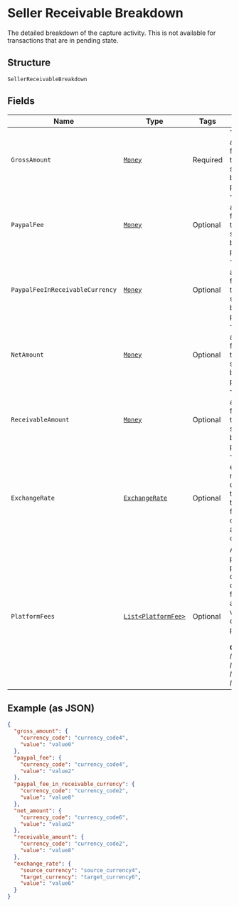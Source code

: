 
# Seller Receivable Breakdown

The detailed breakdown of the capture activity. This is not available for transactions that are in pending state.

## Structure

`SellerReceivableBreakdown`

## Fields

| Name | Type | Tags | Description | Getter | Setter |
|  --- | --- | --- | --- | --- | --- |
| `GrossAmount` | [`Money`](../../doc/models/money.md) | Required | The currency and amount for a financial transaction, such as a balance or payment due. | Money getGrossAmount() | setGrossAmount(Money grossAmount) |
| `PaypalFee` | [`Money`](../../doc/models/money.md) | Optional | The currency and amount for a financial transaction, such as a balance or payment due. | Money getPaypalFee() | setPaypalFee(Money paypalFee) |
| `PaypalFeeInReceivableCurrency` | [`Money`](../../doc/models/money.md) | Optional | The currency and amount for a financial transaction, such as a balance or payment due. | Money getPaypalFeeInReceivableCurrency() | setPaypalFeeInReceivableCurrency(Money paypalFeeInReceivableCurrency) |
| `NetAmount` | [`Money`](../../doc/models/money.md) | Optional | The currency and amount for a financial transaction, such as a balance or payment due. | Money getNetAmount() | setNetAmount(Money netAmount) |
| `ReceivableAmount` | [`Money`](../../doc/models/money.md) | Optional | The currency and amount for a financial transaction, such as a balance or payment due. | Money getReceivableAmount() | setReceivableAmount(Money receivableAmount) |
| `ExchangeRate` | [`ExchangeRate`](../../doc/models/exchange-rate.md) | Optional | The exchange rate that determines the amount to convert from one currency to another currency. | ExchangeRate getExchangeRate() | setExchangeRate(ExchangeRate exchangeRate) |
| `PlatformFees` | [`List<PlatformFee>`](../../doc/models/platform-fee.md) | Optional | An array of platform or partner fees, commissions, or brokerage fees that associated with the captured payment.<br><br>**Constraints**: *Minimum Items*: `0`, *Maximum Items*: `1` | List<PlatformFee> getPlatformFees() | setPlatformFees(List<PlatformFee> platformFees) |

## Example (as JSON)

```json
{
  "gross_amount": {
    "currency_code": "currency_code4",
    "value": "value0"
  },
  "paypal_fee": {
    "currency_code": "currency_code4",
    "value": "value2"
  },
  "paypal_fee_in_receivable_currency": {
    "currency_code": "currency_code2",
    "value": "value8"
  },
  "net_amount": {
    "currency_code": "currency_code6",
    "value": "value2"
  },
  "receivable_amount": {
    "currency_code": "currency_code2",
    "value": "value8"
  },
  "exchange_rate": {
    "source_currency": "source_currency4",
    "target_currency": "target_currency6",
    "value": "value6"
  }
}
```

